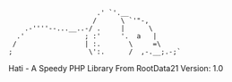                           .' `'.__                                                      
                         /      \ `'"-,
        .-''''--...__..-/ .     |      \
      .'               ; :'     '.  a   |
     /                 | :.       \     =\
    ;                   \':.      /  ,-.__;.-;`


Hati - A Speedy PHP Library From RootData21
Version: 1.0
